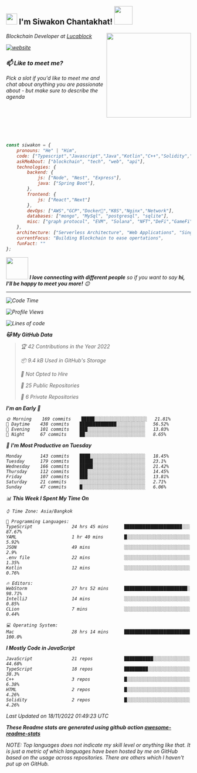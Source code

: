 <h2><img src="https://emojis.slackmojis.com/emojis/images/1531849430/4246/blob-sunglasses.gif?1531849430" width="30"/> I'm Siwakon Chantakhat! <img src="https://media.giphy.com/media/12oufCB0MyZ1Go/giphy.gif" width="50"></h2>
<img align='right' src="https://media.giphy.com/media/M9gbBd9nbDrOTu1Mqx/giphy.gif" width="230">
<p><em>Blockchain Developer at <a href="https://www.lucablock.io/">Lucablock

[![website](https://img.shields.io/badge/Website-46a2f1.svg?&style=flat-square&logo=Google-Chrome&logoColor=white&link=https://anmolsingh.me/)](https://siwakon.dev)


### 📫 Like to meet me?

Pick a slot if you'd like to meet me and chat about anything you are passionate about - but make sure to describe the agenda
<br />
<br />
<br />
<br />
<br />
<br />
<br />
```javascript
const siwakon = {
    pronouns: "He" | "Him",
    code: ["Typescript","Javascript","Java","Kotlin","C++","Solidity","Python","SQL"],
    askMeAbout: ["blockchain", "tech", "web", "api"],
    technologies: {
        backend: {
            js: ["Node", "Nest", "Express"],
            java: ["Spring Boot"],
        },
        frontend: {
            js: ["React","Next"]
        },
        devOps: ["AWS","GCP","Docker🐳","K8S","Nginx","Network"],
        databases: ["mongo", "MySql", "postgresql", "sqlite"],
        misc: ["graph protocol", "EVM", "Solana", "NFT","DeFi","GameFi"]
    },
    architecture: ["Serverless Architecture", "Web Applications", "Single Page Applications", "Backend Development"],
    currentFocus: "Building Blockchain to ease opertations",
    funFact: ""
};
```

<img src="https://media.giphy.com/media/LnQjpWaON8nhr21vNW/giphy.gif" width="60"> <em><b>I love connecting with different people</b> so if you want to say <b>hi, I'll be happy to meet you more!</b> 😊</em>

---
<!--START_SECTION:waka-->
![Code Time](http://img.shields.io/badge/Code%20Time-662%20hrs%202%20mins-blue)

![Profile Views](http://img.shields.io/badge/Profile%20Views-0-blue)

![Lines of code](https://img.shields.io/badge/From%20Hello%20World%20I%27ve%20Written--4%20Million%20lines%20of%20code-blue)

**🐱 My GitHub Data** 

> 🏆 42 Contributions in the Year 2022
 > 
> 📦 9.4 kB Used in GitHub's Storage 
 > 
> 🚫 Not Opted to Hire
 > 
> 📜 25 Public Repositories 
 > 
> 🔑 6 Private Repositories  
 > 
**I'm an Early 🐤** 

```text
🌞 Morning    169 commits    █████░░░░░░░░░░░░░░░░░░░░   21.81% 
🌆 Daytime    438 commits    ██████████████░░░░░░░░░░░   56.52% 
🌃 Evening    101 commits    ███░░░░░░░░░░░░░░░░░░░░░░   13.03% 
🌙 Night      67 commits     ██░░░░░░░░░░░░░░░░░░░░░░░   8.65%

```
📅 **I'm Most Productive on Tuesday** 

```text
Monday       143 commits    ████░░░░░░░░░░░░░░░░░░░░░   18.45% 
Tuesday      179 commits    █████░░░░░░░░░░░░░░░░░░░░   23.1% 
Wednesday    166 commits    █████░░░░░░░░░░░░░░░░░░░░   21.42% 
Thursday     112 commits    ███░░░░░░░░░░░░░░░░░░░░░░   14.45% 
Friday       107 commits    ███░░░░░░░░░░░░░░░░░░░░░░   13.81% 
Saturday     21 commits     ░░░░░░░░░░░░░░░░░░░░░░░░░   2.71% 
Sunday       47 commits     █░░░░░░░░░░░░░░░░░░░░░░░░   6.06%

```


📊 **This Week I Spent My Time On** 

```text
⌚︎ Time Zone: Asia/Bangkok

💬 Programming Languages: 
TypeScript               24 hrs 45 mins      ██████████████████████░░░   87.67% 
YAML                     1 hr 40 mins        █░░░░░░░░░░░░░░░░░░░░░░░░   5.92% 
JSON                     49 mins             ░░░░░░░░░░░░░░░░░░░░░░░░░   2.9% 
.env file                22 mins             ░░░░░░░░░░░░░░░░░░░░░░░░░   1.35% 
Kotlin                   12 mins             ░░░░░░░░░░░░░░░░░░░░░░░░░   0.76%

🔥 Editors: 
WebStorm                 27 hrs 52 mins      ████████████████████████░   98.71% 
IntelliJ                 14 mins             ░░░░░░░░░░░░░░░░░░░░░░░░░   0.85% 
CLion                    7 mins              ░░░░░░░░░░░░░░░░░░░░░░░░░   0.44%

💻 Operating System: 
Mac                      28 hrs 14 mins      █████████████████████████   100.0%

```

**I Mostly Code in JavaScript** 

```text
JavaScript               21 repos            ███████████░░░░░░░░░░░░░░   44.68% 
TypeScript               18 repos            █████████░░░░░░░░░░░░░░░░   38.3% 
C++                      3 repos             █░░░░░░░░░░░░░░░░░░░░░░░░   6.38% 
HTML                     2 repos             █░░░░░░░░░░░░░░░░░░░░░░░░   4.26% 
Solidity                 2 repos             █░░░░░░░░░░░░░░░░░░░░░░░░   4.26%

```



 Last Updated on 18/11/2022 01:49:23 UTC
<!--END_SECTION:waka-->

**These Readme stats are generated using github action [awesome-readme-stats](https://github.com/anmol098/waka-readme-stats)**

NOTE: Top languages does not indicate my skill level or anything like that. It is just a metric of which languages have been hosted by me on GitHub based on the usage across repositories. There are others which I haven't put up on GitHub.
<!--stackedit_data:
eyJoaXN0b3J5IjpbMTI2NjU1ODI4OCwtMTU1MDQ0NTAwOSwtMT
YyMTcyNTA5XX0=
-->
